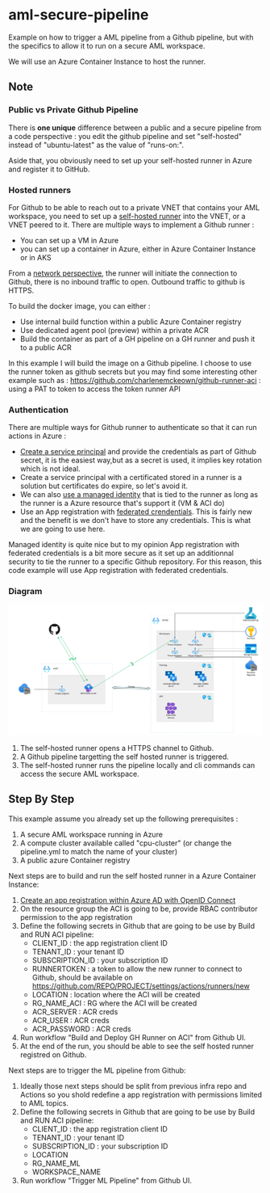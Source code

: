 # aml-secure-pipeline

Example on how to trigger a AML pipeline from a Github pipeline, but with the specifics to allow it to run on a secure AML workspace.

We will use an Azure Container Instance to host the runner.

## Note 

### Public vs Private Github Pipeline

There is **one unique** difference between a public and a secure pipeline from a code perspective : you edit the github pipeline and set "self-hosted" instead of "ubuntu-latest" as the value of "runs-on:".

Aside that, you obviously need to set up your self-hosted runner in Azure and register it to GitHub.

### Hosted runners

For Github to be able to reach out to a private VNET that contains your AML workspace, you need to set up a [self-hosted runner](https://docs.github.com/en/actions/hosting-your-own-runners/about-self-hosted-runners) into the VNET, or a VNET peered to it.
There are multiple ways to implement a Github runner : 
- You can set up a VM in Azure
- you can set up a container in Azure, either in Azure Container Instance or in AKS

From a [network perspective](https://docs.github.com/en/actions/hosting-your-own-runners/about-self-hosted-runners#communication-between-self-hosted-runners-and-github), the runner will initiate the connection to Github, there is no inbound traffic to open. Outbound traffic to github is HTTPS.

To build the docker image, you can either :
- Use internal build function within a public Azure Container registry
- Use dedicated agent pool (preview) within a private ACR
- Build the container as part of a GH pipeline on a GH runner and push it to a public ACR

In this example I will build the image on a Github pipeline.
I choose to use the runner token as github secrets but you may find some interesting other example such as : 
https://github.com/charlenemckeown/github-runner-aci : using a PAT to token to access the token runner API

### Authentication

There are multiple ways for Github runner to authenticate so that it can run actions in Azure : 
- [Create a service principal](https://learn.microsoft.com/en-us/azure/developer/github/connect-from-azure?tabs=azure-portal%2Cwindows#use-the-azure-login-action-with-a-service-principal-secret) and provide the credentials as part of Github secret, it is the easiest way,but as a secret is used, it implies key rotation which is not ideal.
- Create a service principal with a certificated stored in a runner is a solution but certificates do expire, so let's avoid it.
- We can also [use a managed identity](https://www.cloudwithchris.com/blog/github-selfhosted-runner-on-azure/) that is tied to the runner as long as the runner is a Azure resource that's support it (VM & ACI do)
- Use an App registration with [federated crendentials](https://learn.microsoft.com/en-us/azure/developer/github/connect-from-azure?tabs=azure-portal%2Cwindows#use-the-azure-login-action-with-openid-connect). This is fairly new and the benefit is we don't have to store any credentials. This is what we are going to use here.

Managed identity is quite nice but to my opinion App registration with federated credentials is a bit more secure as it set up an additionnal security to tie the runner to a specific Github repository. 
For this reason, this code example will use App registration with federated credentials.

### Diagram

![architecture-schema](docs/architectureschema.png)

1. The self-hosted runner opens a HTTPS channel to Github.
1. A Github pipeline targetting the self hosted runner is triggered.
1. The self-hosted runner runs the pipeline locally and cli commands can access the secure AML workspace.

## Step By Step

This example assume you already set up the following prerequisites :
1. A secure AML workspace running in Azure
1. A compute cluster available called "cpu-cluster" (or change the pipeline.yml to match the name of your cluster)
1. A public azure Container registry

Next steps are to build and run the self hosted runner in a Azure Container Instance: 
1. [Create an app registration within Azure AD with OpenID Connect](https://learn.microsoft.com/en-us/azure/developer/github/connect-from-azure?tabs=azure-portal%2Cwindows#use-the-azure-login-action-with-openid-connect)
1. On the resource group the ACI is going to be, provide RBAC contributor permission to the app registration
1. Define the following secrets in Github that are going to be use by Build and RUN ACI pipeline:  
   - CLIENT_ID : the app registration client ID
   - TENANT_ID : your tenant ID
   - SUBSCRIPTION_ID : your subscription ID
   - RUNNERTOKEN : a token to allow the new runner to connect to Github, should be available on  https://github.com/REPO/PROJECT/settings/actions/runners/new
   - LOCATION : location where the ACI will be created
   - RG_NAME_ACI : RG where the ACI will be created
   - ACR_SERVER : ACR creds
   - ACR_USER : ACR creds
   - ACR_PASSWORD : ACR creds
1. Run workflow "Build and Deploy GH Runner on ACI" from Github UI.
1. At the end of the run, you should be able to see the self hosted runner registred on Github.

Next steps are to trigger the ML pipeline from Github: 
1. Ideally those next steps should be split from previous infra repo and Actions so you shold redefine a app registration with permissions limited to AML topics.
1. Define the following secrets in Github that are going to be use by Build and RUN ACI pipeline:  
   - CLIENT_ID : the app registration client ID
   - TENANT_ID : your tenant ID
   - SUBSCRIPTION_ID : your subscription ID
   - LOCATION
   - RG_NAME_ML
   - WORKSPACE_NAME
1. Run workflow "Trigger ML Pipeline" from Github UI.
